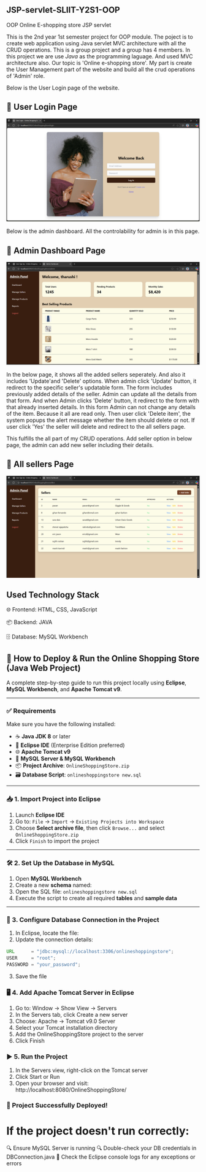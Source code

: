 ## JSP-servlet-SLIIT-Y2S1-OOP

OOP Online E-shopping store JSP servlet

This is the 2nd year 1st semester project for OOP module. The poject is to create web application using Java servlet MVC architecture with all the CRUD operations. This is a group project and a group has 4 members. In this project we are use *Java* as the programming laguage. And used MVC architecture also. Our topic is 'Online e-shopping store'. My part is create the User Management part of the website and build all the crud operations of 'Admin' role.

Below is the User Login page of the website.

## 🧾 User Login Page

![User Login](OnlineShoppingStore/src/main/webapp/client/images/signup.png)

Below is the admin dashboard. All the controlability for admin is in this page.

## 🧾 Admin Dashboard Page

![admin dashboard](OnlineShoppingStore/src/main/webapp/admin/images/admindashboard.png)

In the below page, it shows all the added sellers seperately. And also it includes 'Update'and 'Delete' options. When admin click 'Update' button, it redirect to the specific seller's updatable form. The form includes previously added details of the seller. Admin can update all the details from that form. And when Admin clicks 'Delete' button, it redirect to the form with that already inserted details. In this form Admin can not change any details of the item. Because it all are read only. Then user click 'Delete item', the system popups the alert message whether the item should delete or not. If user click 'Yes' the seller will delete and redirect to the all sellers page.

This fulfills the all part of my CRUD operations. Add seller option in below page, the admin can add new seller including their details.

## 🧾 All sellers Page

![admin dashboard](OnlineShoppingStore/src/main/webapp/admin/images/addUsers.png)

## Used Technology Stack

🌐 Frontend: HTML, CSS, JavaScript

📦 Backend: JAVA

🗄️ Database: MySQL Workbench

## 🚀 How to Deploy & Run the Online Shopping Store (Java Web Project)

A complete step-by-step guide to run this project locally using **Eclipse**, **MySQL Workbench**, and **Apache Tomcat v9**.

---

### ✅ Requirements

Make sure you have the following installed:

- ☕ **Java JDK 8** or later  
- 🧠 **Eclipse IDE** (Enterprise Edition preferred)  
- 🌐 **Apache Tomcat v9**  
- 🐬 **MySQL Server & MySQL Workbench**  
- 📦 **Project Archive**: `OnlineShoppingStore.zip`  
- 🗃️ **Database Script**: `onlineshoppingstore new.sql`

---

### 📥 1. Import Project into Eclipse

1. Launch **Eclipse IDE**  
2. Go to: `File` → `Import` → `Existing Projects into Workspace`  
3. Choose **Select archive file**, then click `Browse...` and select `OnlineShoppingStore.zip`  
4. Click `Finish` to import the project

---

### 🛠️ 2. Set Up the Database in MySQL

1. Open **MySQL Workbench**  
2. Create a new **schema** named:  
3. Open the SQL file: `onlineshoppingstore new.sql`  
4. Execute the script to create all required **tables** and **sample data**

---

### 🔧 3. Configure Database Connection in the Project

1. In Eclipse, locate the file:  
2. Update the connection details:

```java
URL      = "jdbc:mysql://localhost:3306/onlineshoppingstore";
USER     = "root";
PASSWORD = "your_password";

```
3. Save the file

### 🖥️ 4. Add Apache Tomcat Server in Eclipse

1. Go to: Window → Show View → Servers
2. In the Servers tab, click Create a new server
3. Choose: Apache → Tomcat v9.0 Server
4. Select your Tomcat installation directory
5. Add the OnlineShoppingStore project to the server
6. Click Finish

### ▶️ 5. Run the Project

1. In the Servers view, right-click on the Tomcat server
2. Click Start or Run
3. Open your browser and visit: http://localhost:8080/OnlineShoppingStore/

### 🎉 Project Successfully Deployed!

# If the project doesn't run correctly:

🔍 Ensure MySQL Server is running
🔍 Double-check your DB credentials in DBConnection.java
🧾 Check the Eclipse console logs for any exceptions or errors

